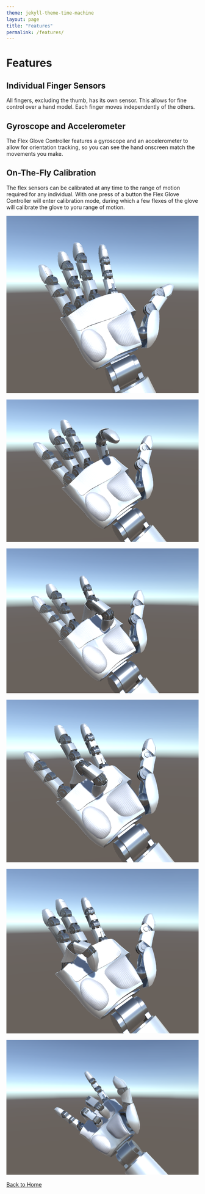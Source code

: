 ```yaml
---
theme: jekyll-theme-time-machine
layout: page
title: "Features"
permalink: /features/
---
```


# Features

## Individual Finger Sensors
All fingers, excluding the thumb, has its own sensor. This allows for fine control over a hand model. Each finger moves independently of the others.

## Gyroscope and Accelerometer
The Flex Glove Controller features a gyroscope and an accelerometer to allow for orientation tracking, so you can see the hand onscreen match the movements you make.

## On-The-Fly Calibration
The flex sensors can be calibrated at any time to the range of motion required for any individual. With one press of a button the Flex Glove Controller will enter calibration mode, during which a few flexes of the glove will calibrate the glove to yoru range of motion.

![Palm](/images/Palm.png)

![Index](/images/Index.png)

![Middle](/images/Middle.png)

![Ring](/images/Ring.png)

![Pinky](/images/Pinky.png)

![Rock On!](/images/Horns.png)

[Back to Home](/index.md)
